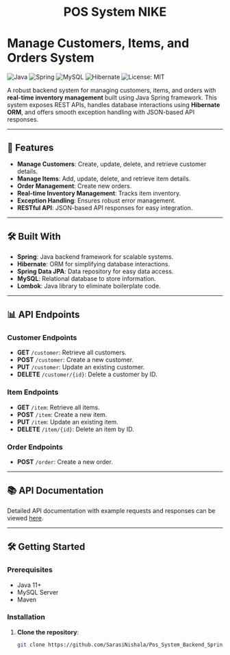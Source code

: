 <h1 align="center" id="title">POS System NIKE</h1>

# Manage Customers, Items, and Orders System

![Java](https://img.shields.io/badge/Java-11+-blue.svg)
![Spring](https://img.shields.io/badge/Spring-Framework-green.svg)
![MySQL](https://img.shields.io/badge/MySQL-Database-orange.svg)
![Hibernate](https://img.shields.io/badge/Hibernate-ORM-lightgrey.svg)
![License: MIT](https://img.shields.io/badge/License-MIT-yellow.svg)

A robust backend system for managing customers, items, and orders with **real-time inventory management** built using Java Spring framework. This system exposes REST APIs, handles database interactions using **Hibernate ORM**, and offers smooth exception handling with JSON-based API responses.

---

## 🚀 Features

- **Manage Customers**: Create, update, delete, and retrieve customer details.
- **Manage Items**: Add, update, delete, and retrieve item details.
- **Order Management**: Create new orders.
- **Real-time Inventory Management**: Tracks item inventory.
- **Exception Handling**: Ensures robust error management.
- **RESTful API**: JSON-based API responses for easy integration.

---

## 🛠️ Built With

- **Spring**: Java backend framework for scalable systems.
- **Hibernate**: ORM for simplifying database interactions.
- **Spring Data JPA**: Data repository for easy data access.
- **MySQL**: Relational database to store information.
- **Lombok**: Java library to eliminate boilerplate code.

---

## 📊 API Endpoints

### Customer Endpoints
- **GET** `/customer`: Retrieve all customers.
- **POST** `/customer`: Create a new customer.
- **PUT** `/customer`: Update an existing customer.
- **DELETE** `/customer/{id}`: Delete a customer by ID.

### Item Endpoints
- **GET** `/item`: Retrieve all items.
- **POST** `/item`: Create a new item.
- **PUT** `/item`: Update an existing item.
- **DELETE** `/item/{id}`: Delete an item by ID.

### Order Endpoints
- **POST** `/order`: Create a new order.

---

## 📚 API Documentation

Detailed API documentation with example requests and responses can be viewed [here](https://documenter.getpostman.com/view/36300739/2sA3s3GW2m).

---

## 🛠️ Getting Started

### Prerequisites
- Java 11+
- MySQL Server
- Maven

### Installation

1. **Clone the repository**:
   ```bash
   git clone https://github.com/SarasiNishala/Pos_System_Backend_Spring.git
